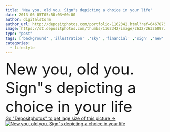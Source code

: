 ```yaml
---
title: 'New you, old you. Sign"s depicting a choice in your life'
date: 2013-06-05T05:50:03+00:00
author: digitalstorm
author_url: http://depositphotos.com/portfolio-1162342.html?ref=64678756
image: https://st.depositphotos.com/thumbs/1162342/image/2632/26326097/api_thumb_450.jpg?forcejpeg=true
type: "post"
tags: ['background' ,'illustration' ,'sky' ,'financial' ,'sign' ,'new' ,'travel' ,'happiness' ,'success' ,'fresh' ,'health' ,'healthy' ,'life' ,'change' ,'family' ,'old' ,'beginning' ,'road' ,'time' ,'concept' ,'dream' ,'age' ,'development' ,'lifestyle' ,'job' ,'way' ,'therapy' ,'future' ,'route' ,'security' ,'in' ,'plan' ,'you' ,'enjoy' ,'goal' ,'choice' ,'retirement' ,'move' ,'begin' ,'start' ,'retire' ,'decision' ,'hope' ,'option' ,'opportunity' ,'for' ,'relationship' ,'marriage' ,'the' ,'divorce' ]
categories: 
  - lifestyle
---
```

<div aling="center">
            <font size="60"> New you, old you. Sign"s depicting a choice in your life</font>   
</div>
<div>
    <a href='https://depositphotos.com/26326097/stock-photo-new-you-old-you-signs.html?ref=64678756' target=_blank > Go "Depositphotos" to get lage size of this picture ->
        <img href='https://depositphotos.com/26326097/stock-photo-new-you-old-you-signs.html?ref=64678756' src='https://st.depositphotos.com/1162342/2632/i/950/depositphotos_26326097-stock-photo-new-you-old-you-signs.jpg?forcejpeg=true' alt='New you, old you. Sign"s depicting a choice in your life' >
    </a>
</div>
